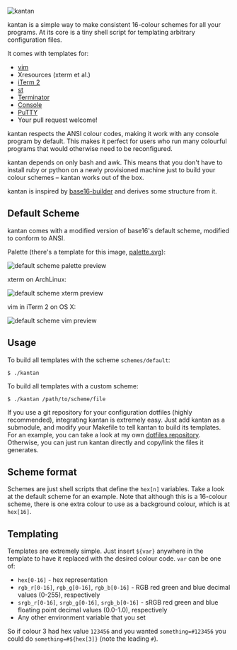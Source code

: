 ![kantan](http://i.imgur.com/TDiUkZo.png)

kantan is a simple way to make consistent 16-colour schemes for all your programs.
At its core is a tiny shell script for templating arbitrary configuration files.

It comes with templates for:

- [vim](http://www.vim.org/about.php)
- Xresources (xterm et al.)
- [iTerm 2](http://www.iterm2.com/)
- [st](http://st.suckless.org/)
- [Terminator](http://gnometerminator.blogspot.ca/p/introduction.html)
- [Console](http://sourceforge.net/projects/console/)
- [PuTTY](http://www.chiark.greenend.org.uk/~sgtatham/putty/)
- Your pull request welcome!

kantan respects the ANSI colour codes, making it work with any console program
by default. This makes it perfect for users who run many colourful programs
that would otherwise need to be reconfigured.

kantan depends on only bash and awk. This means that you don't have to install
ruby or python on a newly provisioned machine just to build your colour schemes
– kantan works out of the box.

kantan is inspired by
[base16-builder](https://github.com/chriskempson/base16-builder) and derives
some structure from it.

## Default Scheme

kantan comes with a modified version of base16's default scheme, modified to
conform to ANSI.

Palette (there's a template for this image,
[palette.svg](https://github.com/pushrax/kantan/blob/master/templates/palette.svg)):

![default scheme palette preview](http://i.imgur.com/LUOXy3V.png)

xterm on ArchLinux:

![default scheme xterm preview](http://i.imgur.com/m2YFQep.png)

vim in iTerm 2 on OS X:

![default scheme vim preview](http://i.imgur.com/DQjRvsW.png)


## Usage

To build all templates with the scheme `schemes/default`:

    $ ./kantan

To build all templates with a custom scheme:

    $ ./kantan /path/to/scheme/file


If you use a git repository for your configuration dotfiles (highly
recommended), integrating kantan is extremely easy. Just add kantan as a
submodule, and modify your Makefile to tell kantan to build its templates. For
an example, you can take a look at my own [dotfiles
repository](https://github.com/pushrax/dotfiles). Otherwise, you can just run
kantan directly and copy/link the files it generates.


## Scheme format

Schemes are just shell scripts that define the `hex[n]` variables. Take a look
at the default scheme for an example. Note that although this is a 16-colour
scheme, there is one extra colour to use as a background colour, which is at
`hex[16]`.

## Templating

Templates are extremely simple. Just insert `${var}` anywhere in the template
to have it replaced with the desired colour code. `var` can be one of:

- `hex[0-16]` - hex representation
- `rgb_r[0-16]`, `rgb_g[0-16]`, `rgb_b[0-16]` - RGB red green and blue decimal
  values (0-255), respectively
- `srgb_r[0-16]`, `srgb_g[0-16]`, `srgb_b[0-16]` - sRGB red green and blue
  floating point decimal values (0.0-1.0), respectively
- Any other environment variable that you set

So if colour 3 had hex value `123456` and you wanted `something=#123456` you
could do `something=#${hex[3]}` (note the leading `#`).


